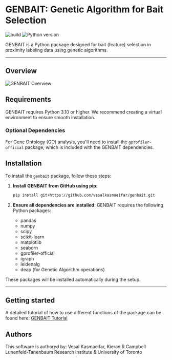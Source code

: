 # GENBAIT: Genetic Algorithm for Bait Selection

![build](https://img.shields.io/badge/Build-passing-brightgreen)
![Python version](https://img.shields.io/badge/Python-3.10-blue)

GENBAIT is a Python package designed for bait (feature) selection in proximity labeling data using genetic algorithms. 

---
## Overview

![GENBAIT Overview](https://github.com/vesalkasmaeifar/genbait/blob/main/overview_figure.png)

## Requirements

GENBAIT requires Python 3.10 or higher. We recommend creating a virtual environment to ensure smooth installation.

### Optional Dependencies

For Gene Ontology (GO) analysis, you'll need to install the `gprofiler-official` package, which is included with the GENBAIT dependencies.

## Installation

To install the `genbait` package, follow these steps:

1. **Install GENBAIT from GitHub using pip**:
    ```bash
    pip install git+https://github.com/vesalkasmaeifar/genbait.git
    ```

2. **Ensure all dependencies are installed**:
    GENBAIT requires the following Python packages:
    - pandas
    - numpy
    - scipy
    - scikit-learn
    - matplotlib
    - seaborn
    - gprofiler-official
    - igraph
    - leidenalg
    - deap (for Genetic Algorithm operations)

These packages will be installed automatically during the setup.

---

## Getting started

A detailed tutorial of how to use different functions of the package can be found here: [GENBAIT Tutorial](https://github.com/vesalkasmaeifar/genbait/blob/main/GENBAIT-tutorial.ipynb)

## Authors

This software is authored by: Vesal Kasmaeifar, Kieran R Campbell
Lunenfeld-Tanenbaum Research Institute & University of Toronto